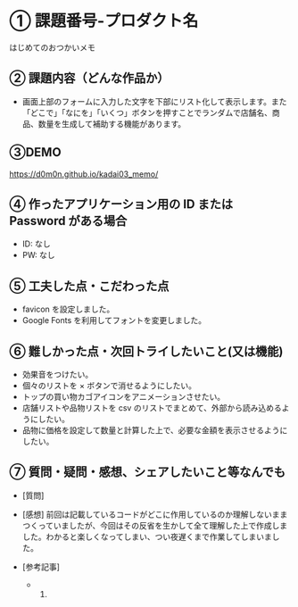 # ① 課題番号-プロダクト名

はじめてのおつかいメモ

## ② 課題内容（どんな作品か）

- 画面上部のフォームに入力した文字を下部にリスト化して表示します。また「どこで」「なにを」「いくつ」ボタンを押すことでランダムで店舗名、商品、数量を生成して補助する機能があります。

## ③DEMO

https://d0m0n.github.io/kadai03_memo/

## ④ 作ったアプリケーション用の ID または Password がある場合

- ID: なし
- PW: なし

## ⑤ 工夫した点・こだわった点

- favicon を設定しました。
- Google Fonts を利用してフォントを変更しました。

## ⑥ 難しかった点・次回トライしたいこと(又は機能)

- 効果音をつけたい。
- 個々のリストを × ボタンで消せるようにしたい。
- トップの買い物カゴアイコンをアニメーションさせたい。
- 店舗リストや品物リストを csv のリストでまとめて、外部から読み込めるようにしたい。
- 品物に価格を設定して数量と計算した上で、必要な金額を表示させるようにしたい。

## ⑦ 質問・疑問・感想、シェアしたいこと等なんでも

- [質問]
- [感想]
  前回は記載しているコードがどこに作用しているのか理解しないままつくっていましたが、今回はその反省を生かして全て理解した上で作成しました。わかると楽しくなってしまい、つい夜遅くまで作業してしまいました。

- [参考記事]
  - 1.
